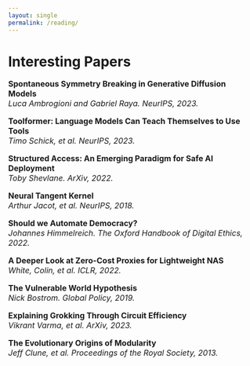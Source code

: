 ```yaml
---
layout: single
permalink: /reading/
---
```

<h1>Interesting Papers</h1>

<p style="font-size: 16px;"><b> Spontaneous Symmetry Breaking in Generative Diffusion Models</b><br>
<em>Luca Ambrogioni and Gabriel Raya. NeurIPS, 2023.</em><br>

<p style="font-size: 16px;"><b>Toolformer: Language Models Can Teach Themselves to Use Tools</b><br>
<em>Timo Schick, et al. NeurIPS, 2023.</em><br>

<p style="font-size: 16px;"><b>Structured Access: An Emerging Paradigm for Safe AI Deployment</b><br>
<em>Toby Shevlane. ArXiv, 2022.</em><br>

<p style="font-size: 16px;"><b>Neural Tangent Kernel</b><br>
<em>Arthur Jacot, et al. NeurIPS, 2018.</em><br>

<p style="font-size: 16px;"><b>Should we Automate Democracy?</b><br>
<em>Johannes Himmelreich. The Oxford Handbook of Digital Ethics, 2022.</em><br>
  
<p style="font-size: 16px;"><b>A Deeper Look at Zero-Cost Proxies for Lightweight NAS</b><br>
<em>White, Colin, et al. ICLR, 2022.</em><br>

<p style="font-size: 16px;"><b>The Vulnerable World Hypothesis</b><br>
<em>Nick Bostrom. Global Policy, 2019.</em><br>

<p style="font-size: 16px;"><b>Explaining Grokking Through Circuit Efficiency</b><br>
<em>Vikrant Varma, et al. ArXiv, 2023.</em><br>

<p style="font-size: 16px;"><b>The Evolutionary Origins of Modularity</b><br>
<em>Jeff Clune, et al. Proceedings of the Royal Society, 2013.</em><br>
